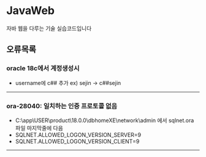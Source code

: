 # JavaWeb
자바 웹을 다루는 기술 실습코드입니다

## 오류목록
### oracle 18c에서 계정생성시 
  - username에 c## 추가 ex) sejin -> c##sejin
----
### ora-28040: 일치하는 인증 프로토콜 없음
  - C:\app\USER\product\18.0.0\dbhomeXE\network\admin 에서 sqlnet.ora 파일 마지막줄에 다음 
  - SQLNET.ALLOWED_LOGON_VERSION_SERVER=9
  - SQLNET.ALLOWED_LOGON_VERSION_CLIENT=9
----
